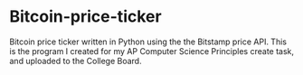# Bitcoin-price-ticker
Bitcoin price ticker written in Python using the the Bitstamp price API. This is the program I created for my AP Computer Science Principles create task, and uploaded to the College Board.
